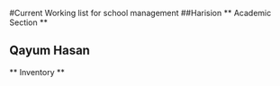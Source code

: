 #Current Working list for school management
##Harision
** Academic Section **

## Qayum Hasan
** Inventory **
